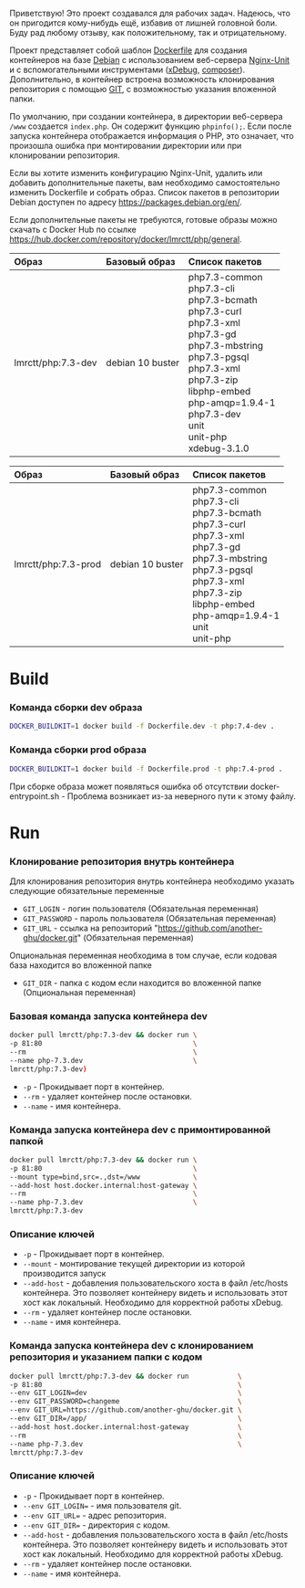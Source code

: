Приветствую! Это проект создавался для рабочих задач. Надеюсь, что он пригодится кому-нибудь ещё, избавив от лишней головной боли.
Буду рад любому отзыву, как положительному, так и отрицательному.

Проект представляет собой шаблон [Dockerfile](https://docs.docker.com/reference/dockerfile/) для создания контейнеров на базе [Debian](https://www.debian.org/) с использованием веб-сервера [Nginx-Unit](https://unit.nginx.org/) и с вспомогательными инструментами ([xDebug](https://xdebug.org), [composer](https://getcomposer.org)). Дополнительно, в контейнер встроена возможность клонирования репозитория с помощью [GIT](https://git-scm.com/), с возможностью указания вложенной папки.

По умолчанию, при создании контейнера, в директории веб-сервера `/www` создается `index.php`. Он содержит функцию `phpinfo();`. Если после запуска контейнера отображается информация о PHP, это означает, что произошла ошибка при монтировании директории или при клонировании репозитория.

Если вы хотите изменить конфигурацию Nginx-Unit, удалить или добавить дополнительные пакеты, вам необходимо самостоятельно изменить Dockerfile и собрать образ. Список пакетов в репозитории Debian доступен по адресу https://packages.debian.org/en/.

Если дополнительные пакеты не требуются, готовые образы можно скачать с Docker Hub по ссылке https://hub.docker.com/repository/docker/lmrctt/php/general.

| Образ              | Базовый образ    | Список пакетов                                                                                                                                                                                                                                                                            |
|:-------------------|:-----------------|:------------------------------------------------------------------------------------------------------------------------------------------------------------------------------------------------------------------------------------------------------------------------------------------|
| lmrctt/php:7.3-dev | debian 10 buster | php7.3-common <br/> php7.3-cli <br/> php7.3-bcmath <br/> php7.3-curl <br/> php7.3-xml <br/> php7.3-gd <br/> php7.3-mbstring <br/> php7.3-pgsql <br/> php7.3-xml <br/> php7.3-zip <br/> libphp-embed <br/> php-amqp=1.9.4-1 <br/> php7.3-dev <br/> unit <br/> unit-php <br/> xdebug-3.1.0  |

| Образ               | Базовый образ    | Список пакетов                                                                                                                                                                                                                                              |
|:--------------------|:-----------------|:------------------------------------------------------------------------------------------------------------------------------------------------------------------------------------------------------------------------------------------------------------|
| lmrctt/php:7.3-prod | debian 10 buster | php7.3-common <br/> php7.3-cli <br/> php7.3-bcmath <br/> php7.3-curl <br/> php7.3-xml <br/> php7.3-gd <br/> php7.3-mbstring <br/> php7.3-pgsql <br/> php7.3-xml <br/> php7.3-zip <br/> libphp-embed <br/> php-amqp=1.9.4-1 <br/> unit <br/> unit-php <br/>  |

# Build
### Команда сборки dev образа
```bash
DOCKER_BUILDKIT=1 docker build -f Dockerfile.dev -t php:7.4-dev .
```
### Команда сборки prod образа
```bash
DOCKER_BUILDKIT=1 docker build -f Dockerfile.prod -t php:7.4-prod .
```
При сборке образа может появляться ошибка об отсутствии docker-entrypoint.sh - Проблема возникает из-за неверного пути к этому файлу.
# Run
### Клонирование репозитория внутрь контейнера
Для клонирования репозитория внутрь контейнера необходимо указать следующие обязательные переменные
* `GIT_LOGIN` - логин пользователя (Обязательная переменная)
* `GIT_PASSWORD` - пароль пользователя (Обязательная переменная)
* `GIT_URL` - ссылка на репозиторий "https://github.com/another-ghu/docker.git" (Обязательная переменная)

Опциональная переменная необходима в том случае, если кодовая база находится во вложенной папке
* `GIT_DIR` - папка с кодом если находится во вложенной папке (Опциональная переменная)

### Базовая команда запуска контейнера dev
```bash
docker pull lmrctt/php:7.3-dev && docker run \
-p 81:80                                     \
--rm                                         \
--name php-7.3.dev                           \
lmrctt/php:7.3-dev)
```
* `-p` - Прокидывает порт в контейнер.
* `--rm` - удаляет контейнер после остановки.
* `--name` - имя контейнера.
### Команда запуска контейнера dev с примонтированной папкой
```bash
docker pull lmrctt/php:7.3-dev && docker run \
-p 81:80                                     \
--mount type=bind,src=.,dst=/www             \
--add-host host.docker.internal:host-gateway \
--rm                                         \
--name php-7.3.dev                           \
lmrctt/php:7.3-dev
```
### Описание ключей
* `-p` - Прокидывает порт в контейнер.
* `--mount` - монтирование текущей директории из которой производится запуск
* `--add-host` - добавления пользовательского хоста в файл /etc/hosts контейнера. Это позволяет контейнеру видеть и использовать этот хост как локальный. Необходимо для корректной работы xDebug.
* `--rm` - удаляет контейнер после остановки.
* `--name` - имя контейнера.
### Команда запуска контейнера dev с клонированием репозитория и указанием папки с кодом
```bash
docker pull lmrctt/php:7.3-dev && docker run            \
-p 81:80                                                \
--env GIT_LOGIN=dev                                     \
--env GIT_PASSWORD=changeme                             \
--env GIT_URL=https://github.com/another-ghu/docker.git \
--env GIT_DIR=/app/                                     \
--add-host host.docker.internal:host-gateway            \
--rm                                                    \
--name php-7.3.dev                                      \
lmrctt/php:7.3-dev
```
### Описание ключей
* `-p` - Прокидывает порт в контейнер.
* `--env GIT_LOGIN=` - имя пользователя git.
* `--env GIT_URL=` - адрес репозитория.
* `--env GIT_DIR=` - директория с кодом.
* `--add-host` - добавления пользовательского хоста в файл /etc/hosts контейнера. Это позволяет контейнеру видеть и использовать этот хост как локальный. Необходимо для корректной работы xDebug.
* `--rm` - удаляет контейнер после остановки.
* `--name` - имя контейнера.